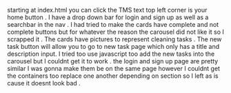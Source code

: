 starting at index.html you can click the TMS text top left corner is your home button . I have a drop down bar for login and sign up as well as a searchbar in the nav . I had tried to make the cards have complete and not complete buttons
but for whatever the reason the carousel did not like it so I scrapped it . The cards have pictures to represent cleaning tasks . The new task button will allow you to go to new task page which only has a title and description input. 
I tried too use javascript too add the new tasks into the carousel but I couldnt get it to work . 
the login and sign up page are pretty similar I was gonna make them be on the same page however I couldnt get the containers too replace one another depending on section so I left as is cause it doesnt look bad .
